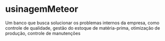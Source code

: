 # usinagemMeteor
Um banco que busca solucionar os problemas internos da empresa, como controle de qualidade, gestão do estoque de matéria-prima, otimização de produção, controle de manutenções
